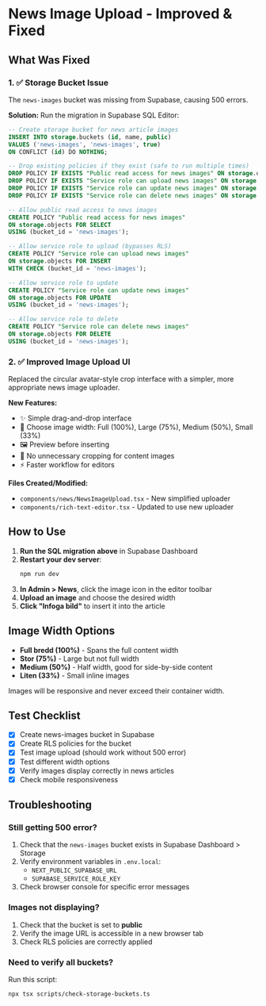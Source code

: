 # News Image Upload - Improved & Fixed

## What Was Fixed

### 1. ✅ Storage Bucket Issue

The `news-images` bucket was missing from Supabase, causing 500 errors.

**Solution:** Run the migration in Supabase SQL Editor:

```sql
-- Create storage bucket for news article images
INSERT INTO storage.buckets (id, name, public)
VALUES ('news-images', 'news-images', true)
ON CONFLICT (id) DO NOTHING;

-- Drop existing policies if they exist (safe to run multiple times)
DROP POLICY IF EXISTS "Public read access for news images" ON storage.objects;
DROP POLICY IF EXISTS "Service role can upload news images" ON storage.objects;
DROP POLICY IF EXISTS "Service role can update news images" ON storage.objects;
DROP POLICY IF EXISTS "Service role can delete news images" ON storage.objects;

-- Allow public read access to news images
CREATE POLICY "Public read access for news images"
ON storage.objects FOR SELECT
USING (bucket_id = 'news-images');

-- Allow service role to upload (bypasses RLS)
CREATE POLICY "Service role can upload news images"
ON storage.objects FOR INSERT
WITH CHECK (bucket_id = 'news-images');

-- Allow service role to update
CREATE POLICY "Service role can update news images"
ON storage.objects FOR UPDATE
USING (bucket_id = 'news-images');

-- Allow service role to delete
CREATE POLICY "Service role can delete news images"
ON storage.objects FOR DELETE
USING (bucket_id = 'news-images');
```

### 2. ✅ Improved Image Upload UI

Replaced the circular avatar-style crop interface with a simpler, more appropriate news image uploader.

**New Features:**

- ✨ Simple drag-and-drop interface
- 📏 Choose image width: Full (100%), Large (75%), Medium (50%), Small (33%)
- 🖼️ Preview before inserting
- 🎯 No unnecessary cropping for content images
- ⚡ Faster workflow for editors

**Files Created/Modified:**

- `components/news/NewsImageUpload.tsx` - New simplified uploader
- `components/rich-text-editor.tsx` - Updated to use new uploader

## How to Use

1. **Run the SQL migration above** in Supabase Dashboard
2. **Restart your dev server**:
   ```bash
   npm run dev
   ```
3. **In Admin > News**, click the image icon in the editor toolbar
4. **Upload an image** and choose the desired width
5. **Click "Infoga bild"** to insert it into the article

## Image Width Options

- **Full bredd (100%)** - Spans the full content width
- **Stor (75%)** - Large but not full width
- **Medium (50%)** - Half width, good for side-by-side content
- **Liten (33%)** - Small inline images

Images will be responsive and never exceed their container width.

## Test Checklist

- [x] Create news-images bucket in Supabase
- [x] Create RLS policies for the bucket
- [x] Test image upload (should work without 500 error)
- [x] Test different width options
- [x] Verify images display correctly in news articles
- [x] Check mobile responsiveness

## Troubleshooting

### Still getting 500 error?

1. Check that the `news-images` bucket exists in Supabase Dashboard > Storage
2. Verify environment variables in `.env.local`:
   - `NEXT_PUBLIC_SUPABASE_URL`
   - `SUPABASE_SERVICE_ROLE_KEY`
3. Check browser console for specific error messages

### Images not displaying?

1. Check that the bucket is set to **public**
2. Verify the image URL is accessible in a new browser tab
3. Check RLS policies are correctly applied

### Need to verify all buckets?

Run this script:

```bash
npx tsx scripts/check-storage-buckets.ts
```
